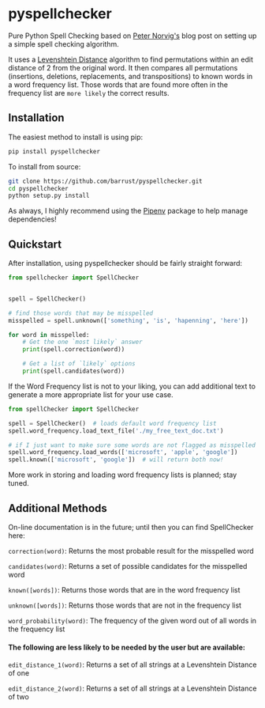 # pyspellchecker

Pure Python Spell Checking based on
[Peter Norvig's](https://norvig.com/spell-correct.html) blog post on setting up
a simple spell checking algorithm.

It uses a [Levenshtein Distance](https://en.wikipedia.org/wiki/Levenshtein_distance)
algorithm to find permutations within an edit distance of 2 from the
original word. It then compares all permutations (insertions, deletions,
replacements, and transpositions) to known words in a word frequency list.
Those words that are found more often in the frequency list are `more likely`
the correct results.


## Installation

The easiest method to install is using pip:

``` bash
pip install pyspellchecker
```

To install from source:
``` bash
git clone https://github.com/barrust/pyspellchecker.git
cd pyspellchecker
python setup.py install
```

As always, I highly recommend using the [Pipenv](https://github.com/pypa/pipenv)
package to help manage dependencies!

## Quickstart

After installation, using pyspellchecker should be fairly straight forward:

``` python
from spellchecker import SpellChecker


spell = SpellChecker()

# find those words that may be misspelled
misspelled = spell.unknown(['something', 'is', 'hapenning', 'here'])

for word in misspelled:
    # Get the one `most likely` answer
    print(spell.correction(word))

    # Get a list of `likely` options
    print(spell.candidates(word))
```

If the Word Frequency list is not to your liking, you can add additional text
to generate a more appropriate list for your use case.

``` python
from spellChecker import SpellChecker

spell = SpellChecker()  # loads default word frequency list
spell.word_frequency.load_text_file('./my_free_text_doc.txt')

# if I just want to make sure some words are not flagged as misspelled
spell.word_frequency.load_words(['microsoft', 'apple', 'google'])
spell.known(['microsoft', 'google'])  # will return both now!
```

More work in storing and loading word frequency lists is planned; stay tuned. 

## Additional Methods
On-line documentation is in the future; until then you can find SpellChecker
here:

`correction(word)`: Returns the most probable result for the misspelled word

`candidates(word)`: Returns a set of possible candidates for the misspelled
word

`known([words])`: Returns those words that are in the word frequency list

`unknown([words])`: Returns those words that are not in the frequency list

`word_probability(word)`: The frequency of the given word out of all words in
the frequency list

#### The following are less likely to be needed by the user but are available:

`edit_distance_1(word)`: Returns a set of all strings at a Levenshtein Distance
of one

`edit_distance_2(word)`: Returns a set of all strings at a Levenshtein Distance
of two
